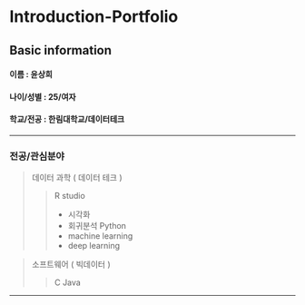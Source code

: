 # Introduction-Portfolio

## Basic information
#### 이름 : 윤상희
#### 나이/성별 : 25/여자
#### 학교/전공 : 한림대학교/데이터테크
****  
### 전공/관심분야
> 데이터 과학 ( 데이터 테크 )
>> R studio
>>* 시각화
>>* 회귀분석
>> Python
>>* machine learning
>>* deep learning

> 소프트웨어 ( 빅데이터 )
>> C
>> Java
****  

